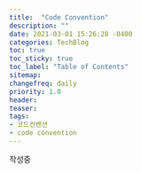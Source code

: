 ```yaml
---
title:  "Code Convention"
description: ""
date: 2021-03-01 15:26:28 -0400
categories: TechBlog
toc: true
toc_sticky: true
toc_label: "Table of Contents"
sitemap:
changefreq: daily
priority: 1.0
header:
teaser:
tags:
- 코드컨벤션
- code convention
---
```


작성중